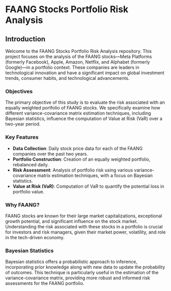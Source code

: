 # FAANG Stocks Portfolio Risk Analysis

## Introduction

Welcome to the FAANG Stocks Portfolio Risk Analysis repository. This project focuses on the analysis of the FAANG stocks—Meta Platforms (formerly Facebook), Apple, Amazon, Netflix, and Alphabet (formerly Google)—in a portfolio context. These companies are leaders in technological innovation and have a significant impact on global investment trends, consumer habits, and technological advancements.

### Objectives

The primary objective of this study is to evaluate the risk associated with an equally weighted portfolio of FAANG stocks. We specifically examine how different variance-covariance matrix estimation techniques, including Bayesian statistics, influence the computation of Value at Risk (VaR) over a two-year period.

### Key Features

- **Data Collection**: Daily stock price data for each of the FAANG companies over the past two years.
- **Portfolio Construction**: Creation of an equally weighted portfolio, rebalanced daily.
- **Risk Assessment**: Analysis of portfolio risk using various variance-covariance matrix estimation techniques, with a focus on Bayesian statistics.
- **Value at Risk (VaR)**: Computation of VaR to quantify the potential loss in portfolio value.

### Why FAANG?

FAANG stocks are known for their large market capitalizations, exceptional growth potential, and significant influence on the stock market. Understanding the risk associated with these stocks in a portfolio is crucial for investors and risk managers, given their market power, volatility, and role in the tech-driven economy.

### Bayesian Statistics

Bayesian statistics offers a probabilistic approach to inference, incorporating prior knowledge along with new data to update the probability of outcomes. This technique is particularly useful in the estimation of the variance-covariance matrix, providing more robust and informed risk assessments for the FAANG portfolio.

